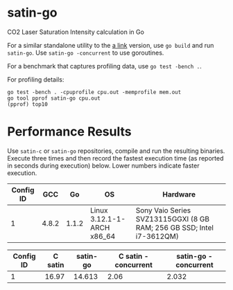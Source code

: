satin-go
========

CO2 Laser Saturation Intensity calculation in Go

For a similar standalone utility to the [a link](https://github.com/alankstewart/satin-c) version, use ``go build`` and run
``satin-go``. Use ``satin-go -concurrent`` to use goroutines.

For a benchmark that captures profiling data, use ``go test -bench .``.

For profiling details:

    go test -bench . -cpuprofile cpu.out -memprofile mem.out
    go tool pprof satin-go cpu.out
    (pprof) top10

Performance Results
===================

Use ``satin-c`` or ``satin-go`` repositories, compile and run the resulting
binaries. Execute three times and then record the fastest execution time (as
reported in seconds during execution) below. Lower numbers indicate faster
execution.

| Config ID | GCC      | Go       | OS                           | Hardware                                                                 |
| --------- | -------- | -------- | ---------------------------- | ------------------------------------------------------------------------ |
| 1         | 4.8.2    | 1.1.2    | Linux 3.12.1-1-ARCH x86_64   | Sony Vaio Series SVZ13115GGXI (8 GB RAM; 256 GB SSD; Intel i7-3612QM)    |

| Config ID | C satin              | satin-go             | C satin -concurrent  | satin-go -concurrent |
| --------- | -------------------- | -------------------- | -------------------- | -------------------- |
| 1         | 16.97                | 14.613               | 2.06                 | 2.032                |

